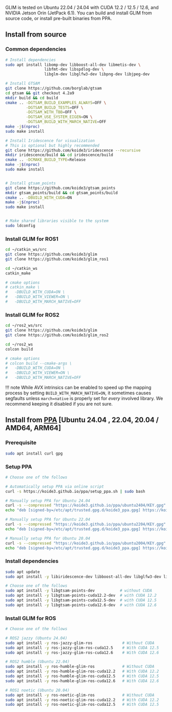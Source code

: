 
GLIM is tested on Ubuntu 22.04 / 24.04 with CUDA 12.2 / 12.5 / 12.6, and NVIDIA Jetson Orin (JetPack 6.1). You can build and install GLIM from source code, or install pre-built binaries from PPA.

## Install from source

### Common dependencies

```bash
# Install dependencies
sudo apt install libomp-dev libboost-all-dev libmetis-dev \
                 libfmt-dev libspdlog-dev \
                 libglm-dev libglfw3-dev libpng-dev libjpeg-dev

# Install GTSAM
git clone https://github.com/borglab/gtsam
cd gtsam && git checkout 4.2a9
mkdir build && cd build
cmake .. -DGTSAM_BUILD_EXAMPLES_ALWAYS=OFF \
         -DGTSAM_BUILD_TESTS=OFF \
         -DGTSAM_WITH_TBB=OFF \
         -DGTSAM_USE_SYSTEM_EIGEN=ON \
         -DGTSAM_BUILD_WITH_MARCH_NATIVE=OFF
make -j$(nproc)
sudo make install

# Install Iridescence for visualization
# This is optional but highly recommended
git clone https://github.com/koide3/iridescence --recursive
mkdir iridescence/build && cd iridescence/build
cmake .. -DCMAKE_BUILD_TYPE=Release
make -j$(nproc)
sudo make install


# Install gtsam_points
git clone https://github.com/koide3/gtsam_points
mkdir gtsam_points/build && cd gtsam_points/build
cmake .. -DBUILD_WITH_CUDA=ON
make -j$(nproc)
sudo make install


# Make shared libraries visible to the system
sudo ldconfig
```

### Install GLIM for ROS1

```bash
cd ~/catkin_ws/src
git clone https://github.com/koide3/glim
git clone https://github.com/koide3/glim_ros1

cd ~/catkin_ws
catkin_make

# cmake options
# catkin_make \
#   -DBUILD_WITH_CUDA=ON \
#   -DBUILD_WITH_VIEWER=ON \
#   -DBUILD_WITH_MARCH_NATIVE=OFF
```

### Install GLIM for ROS2
```bash
cd ~/ros2_ws/src
git clone https://github.com/koide3/glim
git clone https://github.com/koide3/glim_ros2

cd ~/ros2_ws
colcon build

# cmake options
# colcon build --cmake-args \
#   -DBUILD_WITH_CUDA=ON \
#   -DBUILD_WITH_VIEWER=ON \
#   -DBUILD_WITH_MARCH_NATIVE=OFF
```

!!! note
    While AVX intrinsics can be enabled to speed up the mapping process by setting ```BUILD_WITH_MARCH_NATIVE=ON```, it sometimes causes segfaults unless ```march=native``` is properly set for *every* involved library. We recommend keeping it disabled if you are not sure.



## Install from [PPA](https://koide3.github.io/ppa/) [Ubuntu 24.04 , 22.04, 20.04 / AMD64, ARM64]

### Prerequisite

```bash
sudo apt install curl gpg
```

### Setup PPA

```bash
# Choose one of the follows

# Automatically setup PPA via online script
curl -s https://koide3.github.io/ppa/setup_ppa.sh | sudo bash

# Manually setup PPA for Ubuntu 24.04
curl -s --compressed "https://koide3.github.io/ppa/ubuntu2404/KEY.gpg" | gpg --dearmor | sudo tee /etc/apt/trusted.gpg.d/koide3_ppa.gpg >/dev/null
echo "deb [signed-by=/etc/apt/trusted.gpg.d/koide3_ppa.gpg] https://koide3.github.io/ppa/ubuntu2404 ./" | sudo tee /etc/apt/sources.list.d/koide3_ppa.list

# Manually setup PPA for Ubuntu 22.04
curl -s --compressed "https://koide3.github.io/ppa/ubuntu2204/KEY.gpg" | gpg --dearmor | sudo tee /etc/apt/trusted.gpg.d/koide3_ppa.gpg >/dev/null
echo "deb [signed-by=/etc/apt/trusted.gpg.d/koide3_ppa.gpg] https://koide3.github.io/ppa/ubuntu2204 ./" | sudo tee /etc/apt/sources.list.d/koide3_ppa.list

# Manually setup PPA for Ubuntu 20.04
curl -s --compressed "https://koide3.github.io/ppa/ubuntu2004/KEY.gpg" | gpg --dearmor | sudo tee /etc/apt/trusted.gpg.d/koide3_ppa.gpg >/dev/null
echo "deb [signed-by=/etc/apt/trusted.gpg.d/koide3_ppa.gpg] https://koide3.github.io/ppa/ubuntu2004 ./" | sudo tee /etc/apt/sources.list.d/koide3_ppa.list
```

### Install dependencies

```bash
sudo apt update
sudo apt install -y libiridescence-dev libboost-all-dev libglfw3-dev libmetis-dev

# Choose one of the follows
sudo apt install -y libgtsam-points-dev           # without CUDA
sudo apt install -y libgtsam-points-cuda12.2-dev  # with CUDA 12.2
sudo apt install -y libgtsam-points-cuda12.5-dev  # with CUDA 12.5
sudo apt install -y libgtsam-points-cuda12.6-dev  # with CUDA 12.6
```

### Install GLIM for ROS

```bash
# Choose one of the follows

# ROS2 jazzy (Ubuntu 24.04)
sudo apt install -y ros-jazzy-glim-ros             # Without CUDA
sudo apt install -y ros-jazzy-glim-ros-cuda12.5    # With CUDA 12.5
sudo apt install -y ros-jazzy-glim-ros-cuda12.6    # With CUDA 12.6

# ROS2 humble (Ubuntu 22.04)
sudo apt install -y ros-humble-glim-ros            # Without CUDA
sudo apt install -y ros-humble-glim-ros-cuda12.2   # With CUDA 12.2
sudo apt install -y ros-humble-glim-ros-cuda12.5   # With CUDA 12.5
sudo apt install -y ros-humble-glim-ros-cuda12.6   # With CUDA 12.6

# ROS1 noetic (Ubuntu 20.04)
sudo apt install -y ros-noetic-glim-ros            # Without CUDA
sudo apt install -y ros-noetic-glim-ros-cuda12.2   # With CUDA 12.2
sudo apt install -y ros-noetic-glim-ros-cuda12.5   # With CUDA 12.5
```

